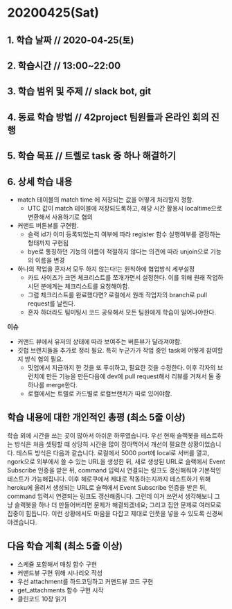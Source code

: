 # 20200425\(Sat\)

## 1. 학습 날짜 // 2020-04-25\(토\)

## 2. 학습시간 // 13:00~22:00

## 3. 학습 범위 및 주제 // slack bot, git

## 4. 동료 학습 방법 // 42project 팀원들과 온라인 회의 진행

## 5. 학습 목표 // 트렐로 task 중 하나 해결하기

## 6. 상세 학습 내용

* match 테이블의 match time 에 저장되는 값을 어떻게 처리할지 정함.
  * UTC 값이 match 테이블에 저장되도록하고, 해당 시간 활용시 localtime으로 변환해서 사용하기로 협의
* 커맨드 버튼뷰를 구현함.
  * 슬랙 id가 이미 등록되었는지 여부에 따라 register 함수 실행여부를 결정하는 형태까지 구현됨
  * bye로 통칭하던 기능의 이름이 적절하지 않다는 의견에 따라 unjoin으로 기능의 이름을 변경
* 하나의 작업을 혼자서 모두 하지 않는다!는 원칙하에 협업방식 세부설정
  * 카드 사이즈가 크면 체크리스트를 쪼개가면서 설정한다. 이를 위해 원래 작업하시던 분에게는 체크리스트를 요청해야함.
  * 그럼 체크리스트를 완료했다면? 로컬에서 원래 작업자의 branch로 pull request를 날린다.
  * 혼자 하더라도 팀미팅시 코드 공유해서 모든 팀원에게 학습이 일어나야한다.

**이슈**

* 커맨드 뷰에서 유저의 상태에 따라 보여주는 버튼뷰가 달라져야함.
* 깃헙 브랜치들을 추가로 정리 필요. 특히 누군가가 작업 중인 task에 어떻게 참여할지 방식 협의 필요.
  * 밋업에서 지금까지 한 것을 또 푸쉬하고, 필요한 것을 수정한다. 이후 각자의 브런치에 만든 기능을 만든다음에 dev에 pull request해서 리뷰를 거쳐서 둘 중 하나를 merge한다.
  * 로컬에서는 트렐로 카드별로 로컬브랜치가 따로 있어야함.

## 학습 내용에 대한 개인적인 총평 \(최소 5줄 이상\)

학습 외에 시간을 쓰는 곳이 많아서 아쉬운 하루였습니다. 우선 현재 슬랙봇을 테스트하는 방식은 처음 셋팅할 떄 상당히 시간을 많이 잡아먹어서 개선이 필요한 상황이었습니다. 테스트 방식은 다음과 같습니다. 로컬에서 5000 port에 local로 서버를 열고, ngork으로 외부에서 쓸 수 있는 URL을 생성한 뒤, 새로 생성된 URL로 슬랙에서 Event Subscribe 인증을 받은 뒤, command 입력시 연결되는 링크도 갱신해줘야 기본적인 테스트가 가능해집니다. 이후 헤로쿠에서 제대로 작동하는지까지 테스트하기 위해 heroku에 올려서 생성되는 URL로 슬랙에서 Event Subscribe 인증을 받은 뒤, command 입력시 연결되는 링크도 갱신해줍니다. 그런데 이거 쓰면서 생각해보니 그냥 슬랙봇을 하나 더 만들어버리면 문제가 해결되겠네요; 그리고 집안 문제로 여러모로 집중이 힘듭니다. 이런 상황에서도 마음을 다잡고 제대로 인풋을 넣을 수 있도록 신경써야겠습니다.

## 다음 학습 계획 \(최소 5줄 이상\)

* 스케쥴 포함해서 매칭 함수 구현
* 커맨드뷰 구현 위해 시나리오 작성
* 우선 attachment를 하드코딩하고 커맨드뷰 코드 구현
* get\_attachments 함수 구현 시작
* 클린코드 10장 읽기


